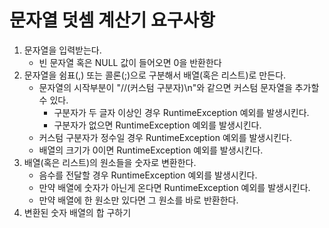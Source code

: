 # 문자열 덧셈 계산기 요구사항

1. 문자열을 입력받는다.
   - 빈 문자열 혹은 NULL 값이 들어오면 0을 반환한다
2. 문자열을 쉼표(,) 또는 콜론(;)으로 구분해서 배열(혹은 리스트)로 만든다.  
   - 문자열의 시작부분이 "//(커스텀 구분자)\n"와 같으면 커스텀 문자열을 추가할 수 있다.
     - 구분자가 두 글자 이상인 경우 RuntimeException 예외를 발생시킨다.
     - 구분자가 없으면 RuntimeException 예외를 발생시킨다. 
   - 커스텀 구분자가 정수일 경우 RuntimeException 예외를 발생시킨다.
   - 배열의 크기가 0이면 RuntimeException 예외를 발생시킨다.
3. 배열(혹은 리스트)의 원소들을 숫자로 변환한다.
   - 음수를 전달할 경우 RuntimeException 예외를 발생시킨다.
   - 만약 배열에 숫자가 아닌게 온다면 RuntimeException 예외를 발생시킨다.
   - 만약 배열에 한 원소만 있다면 그 원소를 바로 반환한다.
4. 변환된 숫자 배열의 합 구하기
